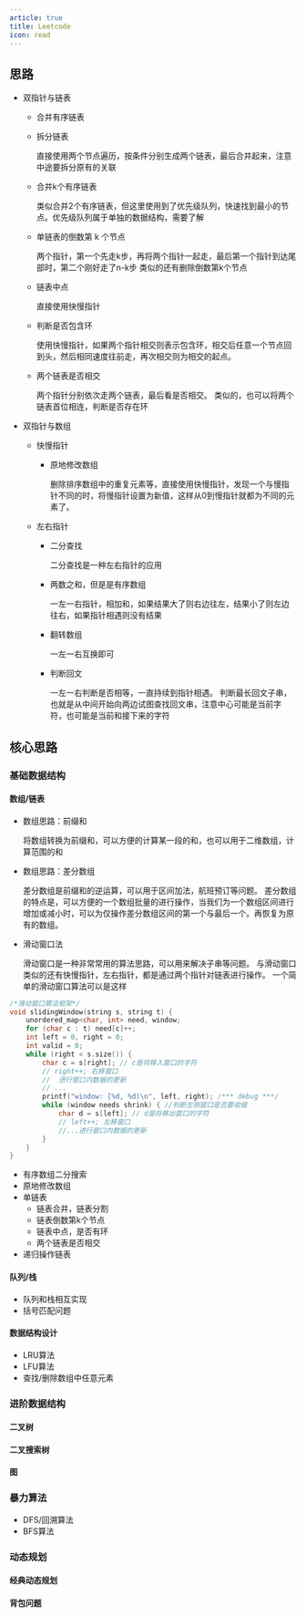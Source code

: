 ```yaml
---
article: true
title: Leetcode
icon: read
---
```


## 思路

- 双指针与链表
    - 合并有序链表
    - 拆分链表
    
        直接使用两个节点遍历，按条件分别生成两个链表，最后合并起来，注意中途要拆分原有的关联
    - 合并k个有序链表

        类似合并2个有序链表，但这里使用到了优先级队列，快速找到最小的节点。优先级队列属于单独的数据结构，需要了解
    - 单链表的倒数第 k 个节点

        两个指针，第一个先走k步，再将两个指针一起走，最后第一个指针到达尾部时，第二个刚好走了n-k步
        类似的还有删除倒数第k个节点
    - 链表中点

        直接使用快慢指针
    - 判断是否包含环
        
        使用快慢指针，如果两个指针相交则表示包含环，相交后任意一个节点回到头，然后相同速度往前走，再次相交则为相交的起点。
    - 两个链表是否相交

        两个指针分别依次走两个链表，最后看是否相交。
        类似的，也可以将两个链表首位相连，判断是否存在环

- 双指针与数组
    - 快慢指针
        - 原地修改数组

            删除排序数组中的重复元素等，直接使用快慢指针，发现一个与慢指针不同的时，将慢指针设置为新值，这样从0到慢指针就都为不同的元素了。
    - 左右指针
        - 二分查找

            二分查找是一种左右指针的应用
        - 两数之和，但是是有序数组

            一左一右指针，相加和，如果结果大了则右边往左，结果小了则左边往右，如果指针相遇则没有结果
        - 翻转数组

            一左一右互换即可
        - 判断回文

            一左一右判断是否相等，一直持续到指针相遇。
            判断最长回文子串，也就是从中间开始向两边试图查找回文串，注意中心可能是当前字符，也可能是当前和接下来的字符

        



## 核心思路
### 基础数据结构
#### 数组/链表
-   数组思路：前缀和
    
    将数组转换为前缀和，可以方便的计算某一段的和，也可以用于二维数组，计算范围的和
-   数组思路：差分数组
    
    差分数组是前缀和的逆运算，可以用于区间加法，航班预订等问题。
    差分数组的特点是，可以方便的一个数组批量的进行操作，当我们为一个数组区间进行增加或减小时，可以为仅操作差分数组区间的第一个与最后一个。再恢复为原有的数组。
-   滑动窗口法

    滑动窗口是一种非常常用的算法思路，可以用来解决子串等问题。
    与滑动窗口类似的还有快慢指针，左右指针，都是通过两个指针对链表进行操作。
    一个简单的滑动窗口算法可以是这样

```c++
/*滑动窗口算法框架*/
void slidingWindow(string s, string t) { 
    unordered_map<char, int> need, window;
    for (char c : t) need[c]++;
    int left = 0, right = 0;
    int valid = 0;
    while (right < s.size()) {
        char c = s[right]; // c是将移入窗口的字符
        // right++; 右移窗口
        //  进行窗口内数据的更新
        // ...
        printf("window: [%d, %d)\n", left, right); /*** debug ***/
        while (window needs shrink) { //判断左侧窗口是否要收缩
            char d = s[left]; // d是将移出窗口的字符
            // left++; 左移窗口
            //...进行窗口内数据的更新
        }
    }
}
```

-   有序数组二分搜索
-   原地修改数组
-   单链表
    - 链表合并，链表分割
    - 链表倒数第k个节点
    - 链表中点，是否有环
    - 两个链表是否相交
-   递归操作链表
#### 队列/栈
-   队列和栈相互实现
-   括号匹配问题

#### 数据结构设计
-   LRU算法
-   LFU算法
-   查找/删除数组中任意元素

### 进阶数据结构
#### 二叉树
#### 二叉搜索树
#### 图
### 暴力算法
-   DFS/回溯算法
-   BFS算法
### 动态规划
#### 经典动态规划
#### 背包问题